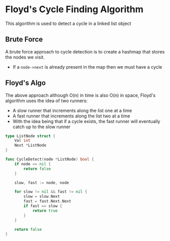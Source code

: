 # Floyd's Cycle Finding Algorithm
This algorithm is used to detect a cycle in a linked list object

## Brute Force
A brute force approach to cycle  detection is to create a hashmap that stores the nodes we visit.
- If a `node->next` is already present in the map then we must have a cycle

## Floyd's Algo
The above approach although O(n) in time is also O(n) in space, Floyd's algorithm uses the idea of two runners:
- A slow runner that increments along the list one at a time
- A fast runner that increments along the list two at a time
- With the idea being that if a cycle exists, the fast runner will eventually catch up to the slow runner

```Go
type ListNode struct {
    Val int
    Next *ListNode
}

func CycleDetect(node *ListNode) bool {
    if node == nil {
        return false
    }

    slow, fast := node, node

    for slow != nil && fast != nil {
        slow = slow.Next
        fast = fast.Next.Next
        if fast == slow {
            return true
        }
    }

    return false
}
```
